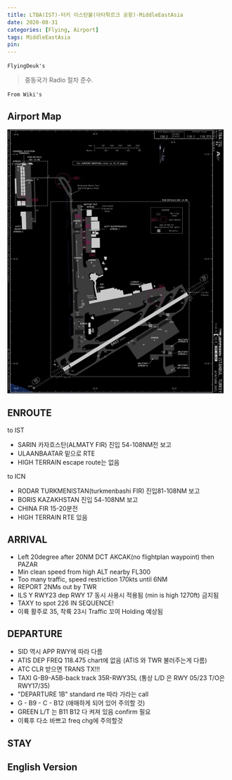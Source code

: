 ```yaml
---
title: LTBA(IST)-터키 이스탄불(아타튀르크 공항)-MiddleEastAsia
date: 2020-08-31
categories: [Flying, Airport]
tags: MiddleEastAsia
pin:
---
```

`FlyingDeuk's`
>중동국가 Radio 절차 준수.

`From Wiki's`

## Airport Map
![ist](/img/flying/airport/ist_ap.jpg)

## ENROUTE
to IST
- SARIN 카자흐스탄(ALMATY FIR) 진입 54-108NM전 보고<br>
- ULAANBAATAR 밑으로 RTE <br>
- HIGH TERRAIN escape route는 없음<br>

to ICN
- RODAR TURKMENISTAN(turkmenbashi FIR) 진입81-108NM 보고<br>
- BORIS KAZAKHSTAN  진입 54-108NM 보고<br>
- CHINA FIR 15-20분전<br>
- HIGH TERRAIN RTE 있음<br>


## ARRIVAL
- Left 20degree after 20NM DCT AKCAK(no flightplan waypoint) then PAZAR
- Min clean speed from high ALT nearby FL300
- Too many traffic, speed restriction 170kts until 6NM
- REPORT 2NMs out by TWR
- ILS Y RWY23 dep RWY 17 동시 사용시 적용됨 (min is high 1270ft) 금지됨
- TAXY to spot 226 IN SEQUENCE!
- 이륙 활주로 35, 착륙 23시 Traffic 꼬여 Holding 예상됨


## DEPARTURE
- SID 역시 APP RWY에 따라 다름
- ATIS DEP FREQ 118.475 chart에 없음 (ATIS 와 TWR 불러주는게 다름)
- ATC CLR 받으면 TRANS TX!!!
- TAXI G-B9-A5B-back track 35R-RWY35L (통상 L/D 은 RWY 05/23 T/O은 RWY17/35)
- "DEPARTURE 1B" standard rte 따라 가라는 call
- G - B9 - C - B12 (애매하게 되어 있어 주의할 것)
- GREEN L/T 는 B11 B12 다 켜져 있음 confirm 필요
- 이륙후 다소 바쁘고 freq chg에 주의할것


## STAY




## English Version
